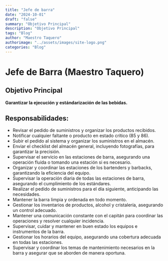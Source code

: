 ```yaml
---
title: "Jefe de barra"
date: "2024-10-01"
draft: "false"
summary: "Objetivo Principal"
description: "Objetivo Principal"
tags: "Blog"
author: "Maestro Taquero"
authorimage: "../assets/images/site-logo.png"
categories: "Blog"
---
```

# Jefe de Barra (Maestro Taquero)

## Objetivo Principal
**Garantizar la ejecución y estándarización de las bebidas.**

## Responsabilidades:

- Revisar el pedido de suministros y organizar los productos recibidos.
- Notificar cualquier faltante o producto en estado crítico (85 y 86).
- Subir el pedido al sistema y organizar los suministros en el almacén.
- Enviar el checklist del almacén general, incluyendo fotografías, para garantizar la precisión.
- Supervisar el servicio en las estaciones de barra, asegurando una operación fluida o tomando una estación si es necesario.
- Organizar y coordinar las estaciones de los bartenders y barbacks, garantizando la eficiencia del equipo.
- Supervisar la operación diaria de todas las estaciones de barra, asegurando el cumplimiento de los estándares.
- Realizar el pedido de suministros para el día siguiente, anticipando las necesidades.
- Mantener la barra limpia y ordenada en todo momento.
- Gestionar los inventarios de productos, alcohol y cristalería, asegurando un control adecuado.
- Mantener una comunicación constante con el capitán para coordinar las operaciones y resolver cualquier incidencia.
- Supervisar, cuidar y mantener en buen estado los equipos e instrumentos de la barra.
- Gestionar los horarios del equipo, asegurando una cobertura adecuada en todas las estaciones.
- Supervisar y coordinar los temas de mantenimiento necesarios en la barra y asegurar que se aborden de manera oportuna.
